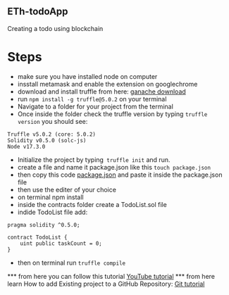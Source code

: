 ## ETh-todoApp
Creating a todo using blockchain
# Steps
- make sure you have installed node on computer 
- insstall metamask and enable the extension on googlechrome
- download and install truffle from here:
 [ganache download](https://trufflesuite.com/ganache/)
 - run ```npm install -g truffle@5.0.2``` on your terminal
- Navigate to a folder for your project from the terminal
- Once inside the folder check the truffle version by typing ```truffle version``` you should see:
```
Truffle v5.0.2 (core: 5.0.2)
Solidity v0.5.0 (solc-js)
Node v17.3.0
```
- Initialize the project by typing``` truffle init``` and run.
- create a file and name it package.json like this ```touch package.json```
- then copy this code [package.json](https://github.com/dappuniversity/eth-todo-list/blob/master/package.json) and paste it inside the package.json file
- then use the editer of your choice
- on terminal npm install
- inside the contracts folder create a TodoList.sol file
- indide TodoList file add: 
```
pragma solidity ^0.5.0;

contract TodoList {
    uint public taskCount = 0;
}
```
- then on terminal run ```truffle compile```

*** from here you can follow this tutorial [YouTube tutorial](https://www.youtube.com/watch?v=coQ5dg8wM2o&t=630s)
*** from here learn How to add Existing project to a GitHub Repository: [Git tutorial](https://www.youtube.com/watch?v=OVL7R0eT8jw)
